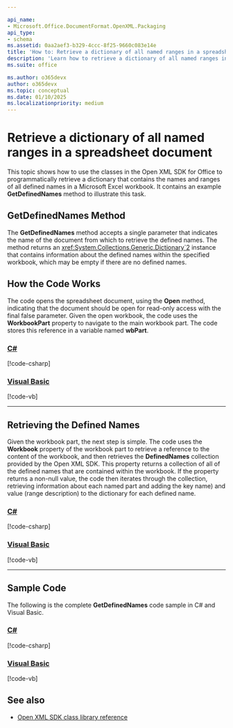 ```yaml
---

api_name:
- Microsoft.Office.DocumentFormat.OpenXML.Packaging
api_type:
- schema
ms.assetid: 0aa2aef3-b329-4ccc-8f25-9660c083e14e
title: 'How to: Retrieve a dictionary of all named ranges in a spreadsheet document'
description: 'Learn how to retrieve a dictionary of all named ranges in a spreadsheet document using the Open XML SDK.'
ms.suite: office

ms.author: o365devx
author: o365devx
ms.topic: conceptual
ms.date: 01/10/2025
ms.localizationpriority: medium
---
```

# Retrieve a dictionary of all named ranges in a spreadsheet document

This topic shows how to use the classes in the Open XML SDK for
Office to programmatically retrieve a dictionary that contains the names
and ranges of all defined names in a Microsoft Excel workbook. It contains an example **GetDefinedNames** method
to illustrate this task.

## GetDefinedNames Method

The **GetDefinedNames** method accepts a
single parameter that indicates the name of the document from which to
retrieve the defined names. The method returns an
<xref:System.Collections.Generic.Dictionary`2>
instance that contains information about the defined names within the
specified workbook, which may be empty if there are no defined names.

## How the Code Works

The code opens the spreadsheet document, using the **Open** method, indicating that the
document should be open for read-only access with the final false parameter. Given the open workbook, the code uses the **WorkbookPart** property to navigate to the main workbook part. The code stores this reference in a variable named **wbPart**.

### [C#](#tab/cs-3)
[!code-csharp[](../../samples/spreadsheet/retrieve_a_dictionary_of_all_named_ranges/cs/Program.cs#snippet1)]

### [Visual Basic](#tab/vb-3)
[!code-vb[](../../samples/spreadsheet/retrieve_a_dictionary_of_all_named_ranges/vb/Program.vb#snippet1)]
***


## Retrieving the Defined Names

Given the workbook part, the next step is simple. The code uses the
**Workbook** property of the workbook part to retrieve a reference to the content of the workbook, and then retrieves the **DefinedNames** collection provided by the Open XML SDK. This property returns a collection of all of the
defined names that are contained within the workbook. If the property returns a non-null value, the code then iterates through the collection, retrieving information about each named part and adding the key  name) and value (range description) to the dictionary for each defined name.

### [C#](#tab/cs-4)
[!code-csharp[](../../samples/spreadsheet/retrieve_a_dictionary_of_all_named_ranges/cs/Program.cs#snippet2)]

### [Visual Basic](#tab/vb-4)
[!code-vb[](../../samples/spreadsheet/retrieve_a_dictionary_of_all_named_ranges/vb/Program.vb#snippet2)]
***


## Sample Code

The following is the complete **GetDefinedNames** code sample in C\# and Visual Basic.

### [C#](#tab/cs)
[!code-csharp[](../../samples/spreadsheet/retrieve_a_dictionary_of_all_named_ranges/cs/Program.cs#snippet0)]

### [Visual Basic](#tab/vb)
[!code-vb[](../../samples/spreadsheet/retrieve_a_dictionary_of_all_named_ranges/vb/Program.vb#snippet0)]

## See also

- [Open XML SDK class library reference](/office/open-xml/open-xml-sdk)
